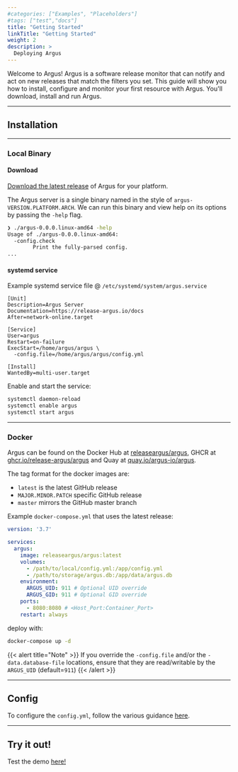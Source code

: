 ```yaml
---
#categories: ["Examples", "Placeholders"]
#tags: ["test","docs"]
title: "Getting Started"
linkTitle: "Getting Started"
weight: 2
description: >
  Deploying Argus
---
```


Welcome to Argus! Argus is a software release monitor that can notify and act on new releases that match the filters you set. This guide will show you how to install, configure and monitor your first resource with Argus. You'll download, install and run Argus.

---
## Installation

---
### Local Binary

#### Download

[Download the latest release](https://github.com/release-argus/Argus/releases) of Argus for your platform.

The Argus server is a single binary named in the style of `argus-VERSION.PLATFORM.ARCH`. We can run this binary and view help on its options by passing the `-help` flag.
```bash
❯ ./argus-0.0.0.linux-amd64 -help
Usage of ./argus-0.0.0.linux-amd64:
  -config.check
        Print the fully-parsed config.
...
```

#### systemd service
Example systemd service file @ `/etc/systemd/system/argus.service`
```
[Unit]
Description=Argus Server
Documentation=https://release-argus.io/docs
After=network-online.target

[Service]
User=argus
Restart=on-failure
ExecStart=/home/argus/argus \
  -config.file=/home/argus/argus/config.yml

[Install]
WantedBy=multi-user.target
```

Enable and start the service:
```bash
systemctl daemon-reload
systemctl enable argus
systemctl start argus
```
---
### Docker

Argus can be found on the Docker Hub at [releaseargus/argus](https://hub.docker.com/r/releaseargus/argus), GHCR at [ghcr.io/release-argus/argus](https://github.com/release-argus/Argus/pkgs/container/argus) and Quay at [quay.io/argus-io/argus](https://quay.io/repository/argus-io/argus).

The tag format for the docker images are:
- `latest` is the latest GitHub release
- `MAJOR.MINOR.PATCH` specific GitHub release
- `master` mirrors the GitHub master branch

Example `docker-compose.yml` that uses the latest release:
```yaml
version: '3.7'

services:
  argus:
    image: releaseargus/argus:latest
    volumes:
      - /path/to/local/config.yml:/app/config.yml
      - /path/to/storage/argus.db:/app/data/argus.db
    environment:
      ARGUS_UID: 911 # Optional UID override
      ARGUS_GID: 911 # Optional GID override
    ports:
      - 8080:8080 # <Host_Port:Container_Port>
    restart: always
```
deploy with:
```bash
docker-compose up -d
```

{{< alert title="Note" >}}
If you override the `-config.file` and/or the `-data.database-file` locations, ensure that they are read/writable by the `ARGUS_UID` (default=`911`)
{{< /alert >}}

---
## Config

To configure the `config.yml`, follow the various guidance [here](/docs/config).

---
## Try it out!

Test the demo [here!](/demo/approvals)
